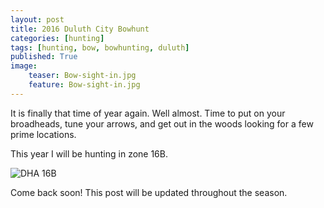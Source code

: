 ```yaml
---
layout: post
title: 2016 Duluth City Bowhunt
categories: [hunting]
tags: [hunting, bow, bowhunting, duluth]
published: True
image:
    teaser: Bow-sight-in.jpg
    feature: Bow-sight-in.jpg
---
```


It is finally that time of year again. Well almost. Time to put on your broadheads, tune your arrows, and get out in the woods looking for a few prime locations.

This year I will be hunting in zone 16B.

![DHA 16B](https://i1.wp.com/www.bowhuntersalliance.org/wp-content/uploads/2016/02/DHA16.jpg?ssl=1)

<div class="badge warning">Come back soon! This post will be updated throughout the season.</div>
